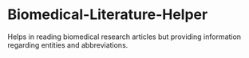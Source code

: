# Biomedical-Literature-Helper
Helps in reading biomedical research articles but providing information regarding entities and abbreviations.
